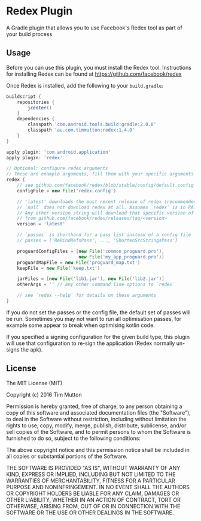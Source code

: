 # Redex Plugin

A Gradle plugin that allows you to use Facebook's Redex tool as part of your
build process

## Usage
Before you can use this plugin, you must install the Redex tool. Instructions
for installing Redex can be found at https://github.com/facebook/redex

Once Redex is installed, add the following to your `build.gradle`:

```groovy
buildscript {
    repositories {
        jcenter()
    }
    dependencies {
        classpath 'com.android.tools.build:gradle:2.0.0'
        classpath 'au.com.timmutton:redex:1.4.0'
    }
}

apply plugin: 'com.android.application'
apply plugin: 'redex'

// Optional: configure redex arguments
// These are example arguments, fill them with your specific arguments
redex {
    // see github.com/facebook/redex/blob/stable/config/default.config
    configFile = new File('redex.config')

    // 'latest' downloads the most recent release of redex (recommended)
    // `null` does not download redex at all. Assumes `redex` is in PATH
    // Any other version string will download that specific version of redex
    // from github.com/facebook/redex/releases/tag/<version>
    version = 'latest'

    // `passes` is shorthand for a pass list instead of a config file
    // passes = ['ReBindRefsPass', ..., 'ShortenSrcStringsPass']

    proguardConfigFiles = [new File('common_proguard.pro'),
                           new File('my_app_proguard.pro')]
    proguardMapFile = new File('proguard_map.txt')
    keepFile = new File('keep.txt')

    jarFiles = [new File('lib1.jar'), new File('lib2.jar')]
    otherArgs = '' // any other command line options to `redex`

    // see `redex --help` for details on these arguments
}

```
If you do not set the passes or the config file, the default set of passes will
be run. Sometimes you may not want to run all optimisation passes, for example
some appear to break when optimising kotlin code.

If you specified a signing configuration for the given build type, this plugin
will use that configuration to re-sign the application (Redex normally un-signs
the apk).

## License
The MIT License (MIT)

Copyright (c) 2016 Tim Mutton

Permission is hereby granted, free of charge, to any person obtaining a copy
of this software and associated documentation files (the "Software"), to deal
in the Software without restriction, including without limitation the rights
to use, copy, modify, merge, publish, distribute, sublicense, and/or sell
copies of the Software, and to permit persons to whom the Software is
furnished to do so, subject to the following conditions:

The above copyright notice and this permission notice shall be included in all
copies or substantial portions of the Software.

THE SOFTWARE IS PROVIDED "AS IS", WITHOUT WARRANTY OF ANY KIND, EXPRESS OR
IMPLIED, INCLUDING BUT NOT LIMITED TO THE WARRANTIES OF MERCHANTABILITY,
FITNESS FOR A PARTICULAR PURPOSE AND NONINFRINGEMENT. IN NO EVENT SHALL THE
AUTHORS OR COPYRIGHT HOLDERS BE LIABLE FOR ANY CLAIM, DAMAGES OR OTHER
LIABILITY, WHETHER IN AN ACTION OF CONTRACT, TORT OR OTHERWISE, ARISING FROM,
OUT OF OR IN CONNECTION WITH THE SOFTWARE OR THE USE OR OTHER DEALINGS IN THE
SOFTWARE.

